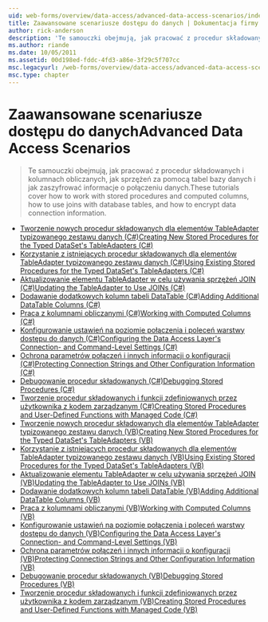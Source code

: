 ```yaml
---
uid: web-forms/overview/data-access/advanced-data-access-scenarios/index
title: Zaawansowane scenariusze dostępu do danych | Dokumentacja firmy Microsoft
author: rick-anderson
description: 'Te samouczki obejmują, jak pracować z procedur składowanych i kolumnach obliczanych, jak sprzężeń za pomocą tabel bazy danych i jak zaszyfrować informacje o połączeniu danych...'
ms.author: riande
ms.date: 10/05/2011
ms.assetid: 00d198ed-fddc-4fd3-a86e-3f29c5f707cc
msc.legacyurl: /web-forms/overview/data-access/advanced-data-access-scenarios
msc.type: chapter
---
```

<a name="advanced-data-access-scenarios"></a><span data-ttu-id="01f7d-103">Zaawansowane scenariusze dostępu do danych</span><span class="sxs-lookup"><span data-stu-id="01f7d-103">Advanced Data Access Scenarios</span></span>
====================
> <span data-ttu-id="01f7d-104">Te samouczki obejmują, jak pracować z procedur składowanych i kolumnach obliczanych, jak sprzężeń za pomocą tabel bazy danych i jak zaszyfrować informacje o połączeniu danych.</span><span class="sxs-lookup"><span data-stu-id="01f7d-104">These tutorials cover how to work with stored procedures and computed columns, how to use joins with database tables, and how to encrypt data connection information.</span></span>


- [<span data-ttu-id="01f7d-105">Tworzenie nowych procedur składowanych dla elementów TableAdapter typizowanego zestawu danych (C#)</span><span class="sxs-lookup"><span data-stu-id="01f7d-105">Creating New Stored Procedures for the Typed DataSet's TableAdapters (C#)</span></span>](creating-new-stored-procedures-for-the-typed-dataset-s-tableadapters-cs.md)
- [<span data-ttu-id="01f7d-106">Korzystanie z istniejących procedur składowanych dla elementów TableAdapter typizowanego zestawu danych (C#)</span><span class="sxs-lookup"><span data-stu-id="01f7d-106">Using Existing Stored Procedures for the Typed DataSet's TableAdapters (C#)</span></span>](using-existing-stored-procedures-for-the-typed-dataset-s-tableadapters-cs.md)
- [<span data-ttu-id="01f7d-107">Aktualizowanie elementu TableAdapter w celu używania sprzężeń JOIN (C#)</span><span class="sxs-lookup"><span data-stu-id="01f7d-107">Updating the TableAdapter to Use JOINs (C#)</span></span>](updating-the-tableadapter-to-use-joins-cs.md)
- [<span data-ttu-id="01f7d-108">Dodawanie dodatkowych kolumn tabeli DataTable (C#)</span><span class="sxs-lookup"><span data-stu-id="01f7d-108">Adding Additional DataTable Columns (C#)</span></span>](adding-additional-datatable-columns-cs.md)
- [<span data-ttu-id="01f7d-109">Praca z kolumnami obliczanymi (C#)</span><span class="sxs-lookup"><span data-stu-id="01f7d-109">Working with Computed Columns (C#)</span></span>](working-with-computed-columns-cs.md)
- [<span data-ttu-id="01f7d-110">Konfigurowanie ustawień na poziomie połączenia i poleceń warstwy dostępu do danych (C#)</span><span class="sxs-lookup"><span data-stu-id="01f7d-110">Configuring the Data Access Layer's Connection- and Command-Level Settings (C#)</span></span>](configuring-the-data-access-layer-s-connection-and-command-level-settings-cs.md)
- [<span data-ttu-id="01f7d-111">Ochrona parametrów połączeń i innych informacji o konfiguracji (C#)</span><span class="sxs-lookup"><span data-stu-id="01f7d-111">Protecting Connection Strings and Other Configuration Information (C#)</span></span>](protecting-connection-strings-and-other-configuration-information-cs.md)
- [<span data-ttu-id="01f7d-112">Debugowanie procedur składowanych (C#)</span><span class="sxs-lookup"><span data-stu-id="01f7d-112">Debugging Stored Procedures (C#)</span></span>](debugging-stored-procedures-cs.md)
- [<span data-ttu-id="01f7d-113">Tworzenie procedur składowanych i funkcji zdefiniowanych przez użytkownika z kodem zarządzanym (C#)</span><span class="sxs-lookup"><span data-stu-id="01f7d-113">Creating Stored Procedures and User-Defined Functions with Managed Code (C#)</span></span>](creating-stored-procedures-and-user-defined-functions-with-managed-code-cs.md)
- [<span data-ttu-id="01f7d-114">Tworzenie nowych procedur składowanych dla elementów TableAdapter typizowanego zestawu danych (VB)</span><span class="sxs-lookup"><span data-stu-id="01f7d-114">Creating New Stored Procedures for the Typed DataSet's TableAdapters (VB)</span></span>](creating-new-stored-procedures-for-the-typed-dataset-s-tableadapters-vb.md)
- [<span data-ttu-id="01f7d-115">Korzystanie z istniejących procedur składowanych dla elementów TableAdapter typizowanego zestawu danych (VB)</span><span class="sxs-lookup"><span data-stu-id="01f7d-115">Using Existing Stored Procedures for the Typed DataSet's TableAdapters (VB)</span></span>](using-existing-stored-procedures-for-the-typed-dataset-s-tableadapters-vb.md)
- [<span data-ttu-id="01f7d-116">Aktualizowanie elementu TableAdapter w celu używania sprzężeń JOIN (VB)</span><span class="sxs-lookup"><span data-stu-id="01f7d-116">Updating the TableAdapter to Use JOINs (VB)</span></span>](updating-the-tableadapter-to-use-joins-vb.md)
- [<span data-ttu-id="01f7d-117">Dodawanie dodatkowych kolumn tabeli DataTable (VB)</span><span class="sxs-lookup"><span data-stu-id="01f7d-117">Adding Additional DataTable Columns (VB)</span></span>](adding-additional-datatable-columns-vb.md)
- [<span data-ttu-id="01f7d-118">Praca z kolumnami obliczanymi (VB)</span><span class="sxs-lookup"><span data-stu-id="01f7d-118">Working with Computed Columns (VB)</span></span>](working-with-computed-columns-vb.md)
- [<span data-ttu-id="01f7d-119">Konfigurowanie ustawień na poziomie połączenia i poleceń warstwy dostępu do danych (VB)</span><span class="sxs-lookup"><span data-stu-id="01f7d-119">Configuring the Data Access Layer's Connection- and Command-Level Settings (VB)</span></span>](configuring-the-data-access-layer-s-connection-and-command-level-settings-vb.md)
- [<span data-ttu-id="01f7d-120">Ochrona parametrów połączeń i innych informacji o konfiguracji (VB)</span><span class="sxs-lookup"><span data-stu-id="01f7d-120">Protecting Connection Strings and Other Configuration Information (VB)</span></span>](protecting-connection-strings-and-other-configuration-information-vb.md)
- [<span data-ttu-id="01f7d-121">Debugowanie procedur składowanych (VB)</span><span class="sxs-lookup"><span data-stu-id="01f7d-121">Debugging Stored Procedures (VB)</span></span>](debugging-stored-procedures-vb.md)
- [<span data-ttu-id="01f7d-122">Tworzenie procedur składowanych i funkcji zdefiniowanych przez użytkownika z kodem zarządzanym (VB)</span><span class="sxs-lookup"><span data-stu-id="01f7d-122">Creating Stored Procedures and User-Defined Functions with Managed Code (VB)</span></span>](creating-stored-procedures-and-user-defined-functions-with-managed-code-vb.md)
